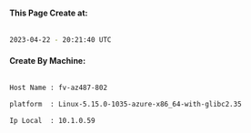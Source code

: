 
   
#### This Page Create at:

```bash

2023-04-22 - 20:21:40 UTC

```

#### Create By Machine:

```bash

Host Name : fv-az487-802

platform  : Linux-5.15.0-1035-azure-x86_64-with-glibc2.35

Ip Local  : 10.1.0.59

```

